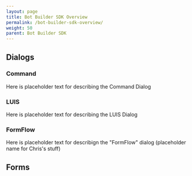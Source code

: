 ```yaml
---
layout: page
title: Bot Builder SDK Overview
permalink: /bot-builder-sdk-overview/
weight: 50
parent: Bot Builder SDK
---
```


## Dialogs
### Command
Here is placeholder text for describing the Command Dialog
### LUIS
Here is placeholder text for describing the LUIS Dialog
### FormFlow
Here is placeholder text for describign the "FormFlow" dialog (placeholder name for Chris's stuff)

## Forms

